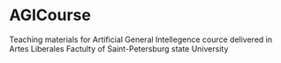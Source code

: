 # AGICourse
Teaching materials for Artificial General Intellegence cource delivered in Artes Liberales Factulty of Saint-Petersburg state University
